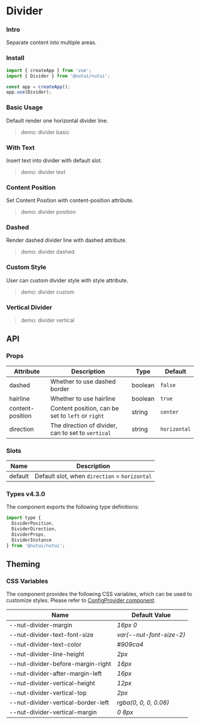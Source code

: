 # Divider

### Intro

Separate content into multiple areas.

### Install

```js
import { createApp } from 'vue';
import { Divider } from '@nutui/nutui';

const app = createApp();
app.use(Divider);
```

### Basic Usage

Default render one horizontal divider line.

> demo: divider basic

### With Text

Insert text into divider with default slot.

> demo: divider text

### Content Position

Set Content Position with content-position attribute.

> demo: divider position

### Dashed

Render dashed divider line with dashed attribute.

> demo: divider dashed

### Custom Style

User can custom divider style with style attribute.

> demo: divider custom

### Vertical Divider

> demo: divider vertical

## API

### Props

| Attribute | Description | Type | Default |
| --- | --- | --- | --- |
| dashed | Whether to use dashed border | boolean | `false` |
| hairline | Whether to use hairline | boolean | `true` |
| content-position | Content position, can be set to `left` or `right` | string | `center` |
| direction | The direction of divider, can to set to `vertical` | string | `horizontal` |

### Slots

| Name | Description |
| --- | --- |
| default | Default slot, when `direction` = `horizontal` |

### Types v4.3.0

The component exports the following type definitions:

```js
import type {
  DividerPosition,
  DividerDirection,
  DividerProps,
  DividerInstance
} from '@nutui/nutui';
```

## Theming

### CSS Variables

The component provides the following CSS variables, which can be used to customize styles. Please refer to [ConfigProvider component](#/en-US/component/configprovider).

| Name | Default Value |
| --- | --- |
| --nut-divider-margin | _16px 0_ |
| --nut-divider-text-font-size | _var(--nut-font-size-2)_ |
| --nut-divider-text-color | _#909ca4_ |
| --nut-divider-line-height | _2px_ |
| --nut-divider-before-margin-right | _16px_ |
| --nut-divider-after-margin-left | _16px_ |
| --nut-divider-vertical-height | _12px_ |
| --nut-divider-vertical-top | _2px_ |
| --nut-divider-vertical-border-left | _rgba(0, 0, 0, 0.06)_ |
| --nut-divider-vertical-margin | _0 8px_ |
